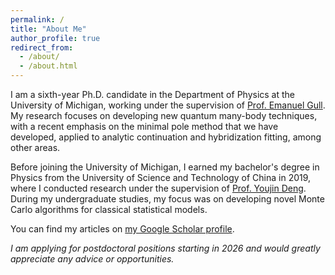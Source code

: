 ```yaml
---
permalink: /
title: "About Me"
author_profile: true
redirect_from: 
  - /about/
  - /about.html
---
```


I am a sixth-year Ph.D. candidate in the Department of Physics at the University of Michigan, working under the supervision of [Prof. Emanuel Gull](https://sites.lsa.umich.edu/gull-lab/). My research focuses on developing new quantum many-body techniques, with a recent emphasis on the minimal pole method that we have developed, applied to analytic continuation and hybridization fitting, among other areas.

Before joining the University of Michigan, I earned my bachelor's degree in Physics from the University of Science and Technology of China in 2019, where I conducted research under the supervision of [Prof. Youjin Deng](http://staff.ustc.edu.cn/~yjdeng/). During my undergraduate studies, my focus was on developing novel Monte Carlo algorithms for classical statistical models.

You can find my articles on [my Google Scholar profile](https://scholar.google.com/citations?user=znwC5ycAAAAJ&hl=en).

*I am applying for postdoctoral positions starting in 2026 and would greatly appreciate any advice or opportunities.*
